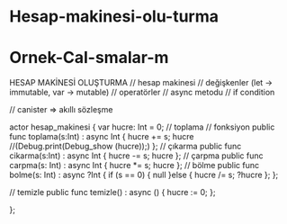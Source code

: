 # Hesap-makinesi-olu-turma

# Ornek-Cal-smalar-m
HESAP MAKİNESİ OLUŞTURMA
// hesap makinesi
// değişkenler (let -> immutable, var -> mutable)
// operatörler
// async metodu
// if condition

// canister => akıllı sözleşme

actor hesap_makinesi {
var hucre: Int = 0;
// toplama
// fonksiyon
public func toplama(s:Int) : async Int {
 hucre += s;
 hucre
 //(Debug.print(Debug_show (hucre));)
}; 
// çıkarma
public func cikarma(s:Int) : async Int {
 hucre -= s;
 hucre
};
// çarpma
public func carpma(s: Int) : async Int {
 hucre *= s;
 hucre
};
// bölme
public func bolme(s: Int) : async ?Int {
  if (s == 0) {
   null
}else {
  hucre /= s;
  ?hucre
  };
};

// temizle
public func temizle() : async () {
   hucre := 0;
};

};
